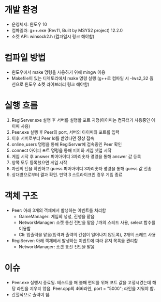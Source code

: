 # 개발 환경
- 운영체제: 윈도우 10
- 컴파일러: g++.exe (Rev11, Built by MSYS2 project) 12.2.0
- 소켓 API: winsock2.h (컴파일시 링크 해야함)

# 컴파일 방법
- 윈도우에서 make 명령을 사용하기 위해 mingw 이용
- Makefile이 있는 디렉토리에서 make 명령 실행 (g++로 컴파일 시 -lws2_32 옵션으로 윈도우 소켓 라이브러리 링크 해야함)

# 실행 흐름
1. RegiServer.exe 실행 후 서버를 실행할 포트 지정(아이피는 컴퓨터가 사용중인 아이피 사용)
2. Peer.exe 실행 후 Peer의 port, 서버의 아이피와 포트를 입력
3. 이후 서버로부터 Peer Id를 받았다면 정상 접속
4. online_users 명령을 통해 RegiServer에 접속중인 Peer 확인
5. connect 아이피 포트 명령을 통해 피어와 게임 셋업 시작
6. 게임 시작 후 answer 피어아이디 3자리숫자 명령을 통해 answer 값 등록
7. 양쪽 모두 등록했으면 게임 시작
8. 자신의 턴을 확인하고 guess 피어아이디 3자리숫자 명령을 통해 guess 값 전송
9. 상대방으로부터 결과 확인. 만약 3 스트라이크인 경우 게임 종료

# 객체 구조
- Peer: 아래 3개의 객체에서 발생하는 이벤트를 처리함
    - GameManager: 게임의 생성, 진행을 맡음 
    - NetworkManager: 소켓 통신 전반을 맡음 ,1개의 스레드 사용, select 함수를 이용함
    - Cli: 입출력을 맡음(입력과 출력의 간섭이 일어나지 않도록), 2개의 스레드 사용
- RegiServer: 아래 객체에서 발생하는 이벤트에 따라 유저 목록을 관리함
    - NetworkManager: 소켓 통신 전반을 맡음

# 이슈
- Peer.exe 실행시 종료됨. 테스트를 해 볼때 편의를 위해 포트 값을 고정시켰는데 해당 라인을 지우지 않음. Peer.cpp의 466라인, port = "5000"; 라인을 지워야 함.
- 간헐적으로 출력이 튐.

